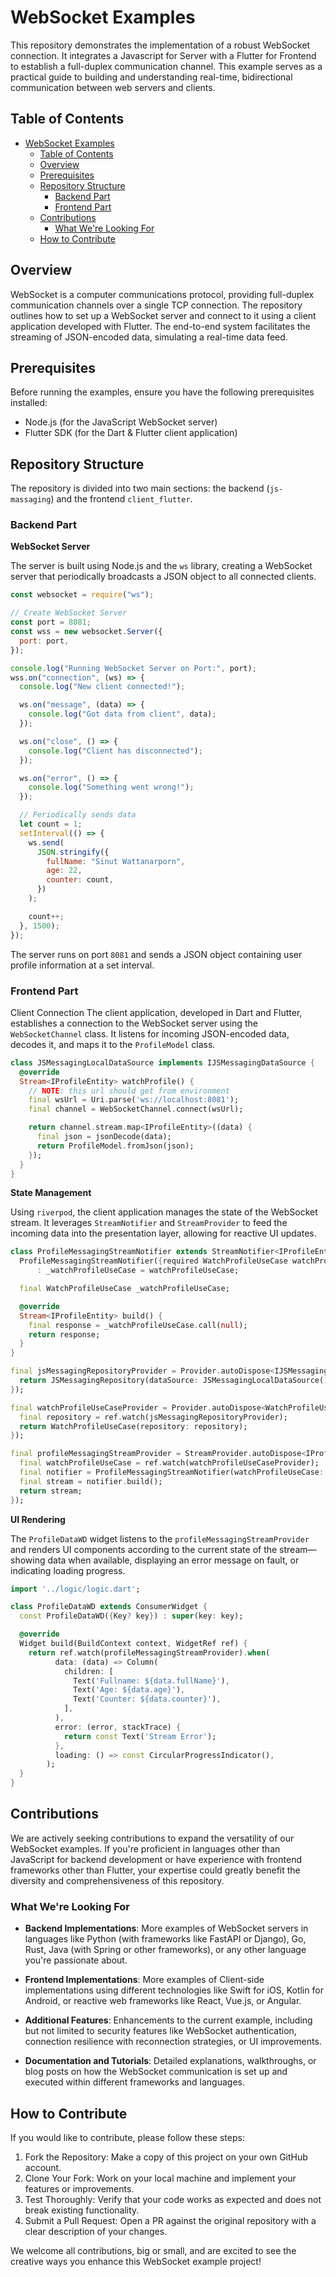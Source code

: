 # WebSocket Examples

This repository demonstrates the implementation of a robust WebSocket connection. It integrates a Javascript for Server with a Flutter for Frontend to establish a full-duplex communication channel. This example serves as a practical guide to building and understanding real-time, bidirectional communication between web servers and clients.

## Table of Contents
  
  
- [WebSocket Examples](#websocket-examples)
  - [Table of Contents](#table-of-contents)
  - [Overview](#overview)
  - [Prerequisites](#prerequisites)
  - [Repository Structure](#repository-structure)
    - [Backend Part](#backend-part)
    - [Frontend Part](#frontend-part)
  - [Contributions](#contributions)
    - [What We're Looking For](#what-were-looking-for)
  - [How to Contribute](#how-to-contribute)


## Overview
WebSocket is a computer communications protocol, providing full-duplex communication channels over a single TCP connection. The repository outlines how to set up a WebSocket server and connect to it using a client application developed with Flutter. The end-to-end system facilitates the streaming of JSON-encoded data, simulating a real-time data feed.

## Prerequisites
Before running the examples, ensure you have the following prerequisites installed:

- Node.js (for the JavaScript WebSocket server)
- Flutter SDK (for the Dart & Flutter client application)

## Repository Structure
The repository is divided into two main sections: the backend (`js-massaging`) and the frontend `client_flutter`.

### Backend Part

**WebSocket Server**

The server is built using Node.js and the `ws` library, creating a WebSocket server that periodically broadcasts a JSON object to all connected clients.

```js
const websocket = require("ws");

// Create WebSocket Server
const port = 8081;
const wss = new websocket.Server({
  port: port,
});

console.log("Running WebSocket Server on Port:", port);
wss.on("connection", (ws) => {
  console.log("New client connected!");

  ws.on("message", (data) => {
    console.log("Got data from client", data);
  });

  ws.on("close", () => {
    console.log("Client has disconnected");
  });

  ws.on("error", () => {
    console.log("Something went wrong!");
  });

  // Periodically sends data
  let count = 1;
  setInterval(() => {
    ws.send(
      JSON.stringify({
        fullName: "Sinut Wattanarporn",
        age: 22,
        counter: count,
      })
    );

    count++;
  }, 1500);
});

```

The server runs on port `8081` and sends a JSON object containing user profile information at a set interval.

### Frontend Part

Client Connection
The client application, developed in Dart and Flutter, establishes a connection to the WebSocket server using the `WebSocketChannel` class. It listens for incoming JSON-encoded data, decodes it, and maps it to the `ProfileModel` class.

```dart
class JSMessagingLocalDataSource implements IJSMessagingDataSource {
  @override
  Stream<IProfileEntity> watchProfile() {
    // NOTE: this url should get from environment
    final wsUrl = Uri.parse('ws://localhost:8081');
    final channel = WebSocketChannel.connect(wsUrl);

    return channel.stream.map<IProfileEntity>((data) {
      final json = jsonDecode(data);
      return ProfileModel.fromJson(json);
    });
  }
}
```

**State Management**

Using `riverpod`, the client application manages the state of the WebSocket stream. It leverages `StreamNotifier` and `StreamProvider` to feed the incoming data into the presentation layer, allowing for reactive UI updates.


```dart
class ProfileMessagingStreamNotifier extends StreamNotifier<IProfileEntity> {
  ProfileMessagingStreamNotifier({required WatchProfileUseCase watchProfileUseCase})
      : _watchProfileUseCase = watchProfileUseCase;

  final WatchProfileUseCase _watchProfileUseCase;

  @override
  Stream<IProfileEntity> build() {
    final response = _watchProfileUseCase.call(null);
    return response;
  }
}

final jsMessagingRepositoryProvider = Provider.autoDispose<IJSMessagingRepository>((ref) {
  return JSMessagingRepository(dataSource: JSMessagingLocalDataSource());
});

final watchProfileUseCaseProvider = Provider.autoDispose<WatchProfileUseCase>((ref) {
  final repository = ref.watch(jsMessagingRepositoryProvider);
  return WatchProfileUseCase(repository: repository);
});

final profileMessagingStreamProvider = StreamProvider.autoDispose<IProfileEntity>((ref) {
  final watchProfileUseCase = ref.watch(watchProfileUseCaseProvider);
  final notifier = ProfileMessagingStreamNotifier(watchProfileUseCase: watchProfileUseCase);
  final stream = notifier.build();
  return stream;
});

```

**UI Rendering**

The `ProfileDataWD` widget listens to the `profileMessagingStreamProvider` and renders UI components according to the current state of the stream—showing data when available, displaying an error message on fault, or indicating loading progress.


```dart
import '../logic/logic.dart';

class ProfileDataWD extends ConsumerWidget {
  const ProfileDataWD({Key? key}) : super(key: key);

  @override
  Widget build(BuildContext context, WidgetRef ref) {
    return ref.watch(profileMessagingStreamProvider).when(
          data: (data) => Column(
            children: [
              Text('Fullname: ${data.fullName}'),
              Text('Age: ${data.age}'),
              Text('Counter: ${data.counter}'),
            ],
          ),
          error: (error, stackTrace) {
            return const Text('Stream Error');
          },
          loading: () => const CircularProgressIndicator(),
        );
  }
}
```

## Contributions

We are actively seeking contributions to expand the versatility of our WebSocket examples. If you're proficient in languages other than JavaScript for backend development or have experience with frontend frameworks other than Flutter, your expertise could greatly benefit the diversity and comprehensiveness of this repository.

### What We're Looking For
- **Backend Implementations**: More examples of WebSocket servers in languages like Python (with frameworks like FastAPI or Django), Go, Rust, Java (with Spring or other frameworks), or any other language you're passionate about.

- **Frontend Implementations**: More examples of Client-side implementations using different technologies like Swift for iOS, Kotlin for Android, or reactive web frameworks like React, Vue.js, or Angular.

- **Additional Features**: Enhancements to the current example, including but not limited to security features like WebSocket authentication, connection resilience with reconnection strategies, or UI improvements.

- **Documentation and Tutorials**: Detailed explanations, walkthroughs, or blog posts on how the WebSocket communication is set up and executed within different frameworks and languages.

## How to Contribute

If you would like to contribute, please follow these steps:

1. Fork the Repository: Make a copy of this project on your own GitHub account.
2. Clone Your Fork: Work on your local machine and implement your features or improvements.
3. Test Thoroughly: Verify that your code works as expected and does not break existing functionality.
4. Submit a Pull Request: Open a PR against the original repository with a clear description of your changes.
  
We welcome all contributions, big or small, and are excited to see the creative ways you enhance this WebSocket example project!